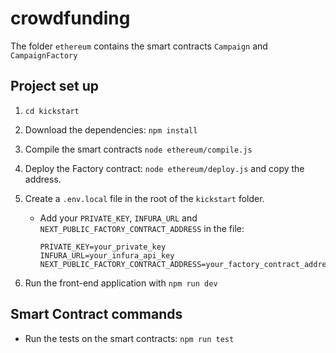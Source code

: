 # crowdfunding
The folder `ethereum` contains the smart contracts `Campaign` and `CampaignFactory`

## Project set up
1. `cd kickstart`

2. Download the dependencies: `npm install`

3. Compile the smart contracts `node ethereum/compile.js`

4. Deploy the Factory contract: `node ethereum/deploy.js` and copy the address. 

5. Create a `.env.local` file in the root of the `kickstart` folder. 
    - Add your `PRIVATE_KEY`, `INFURA_URL` and `NEXT_PUBLIC_FACTORY_CONTRACT_ADDRESS` in the file:
        ```
        PRIVATE_KEY=your_private_key
        INFURA_URL=your_infura_api_key
        NEXT_PUBLIC_FACTORY_CONTRACT_ADDRESS=your_factory_contract_address
        ```
6. Run the front-end application with `npm run dev`

## Smart Contract commands

-  Run the tests on the smart contracts: `npm run test`

